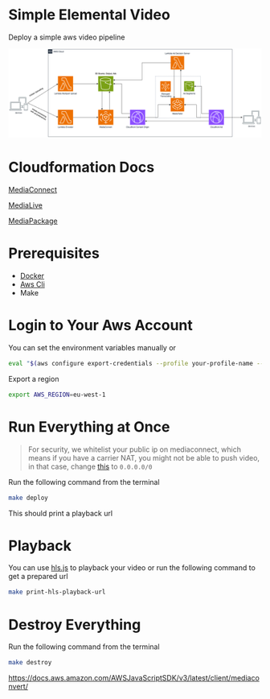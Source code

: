 # Simple Elemental Video
Deploy a simple aws video pipeline

![System Architecture](docs/diagrams/ssai_system_architecture.png)

# Cloudformation Docs
[MediaConnect](https://docs.aws.amazon.com/AWSCloudFormation/latest/UserGuide/AWS_MediaConnect.html)

[MediaLive](https://docs.aws.amazon.com/AWSCloudFormation/latest/UserGuide/AWS_MediaLive.html)

[MediaPackage](https://docs.aws.amazon.com/AWSCloudFormation/latest/UserGuide/AWS_MediaPackage.html)

# Prerequisites
- [Docker](https://www.docker.com/get-started)
- [Aws Cli](https://aws.amazon.com/cli)
- Make

# Login to Your Aws Account
You can set the environment variables manually or

```sh
eval "$(aws configure export-credentials --profile your-profile-name --format env)"
```

Export a region
```sh
export AWS_REGION=eu-west-1
```

# Run Everything at Once
> For security, we whitelist your public ip on mediaconnect, which means if you have a carrier NAT, you might not be able to push video, in that case, change [this](./main.tf#20) to `0.0.0.0/0`

Run the following command from the terminal
```sh
make deploy
```
This should print a playback url

# Playback
You can use [hls.js](https://hlsjs.video-dev.org/demo) to playback your video
or run the following command to get a prepared url


```sh
make print-hls-playback-url
```

# Destroy Everything
Run the following command from the terminal
```sh
make destroy
```


https://docs.aws.amazon.com/AWSJavaScriptSDK/v3/latest/client/mediaconvert/